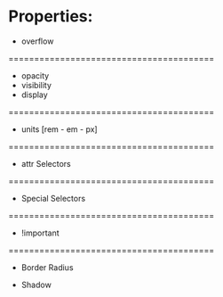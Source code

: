 # Properties:

- overflow

========================================

- opacity
- visibility
- display

========================================

- units [rem - em - px]

========================================

- attr Selectors

========================================

- Special Selectors

========================================

- !important

========================================

- Border Radius

- Shadow
